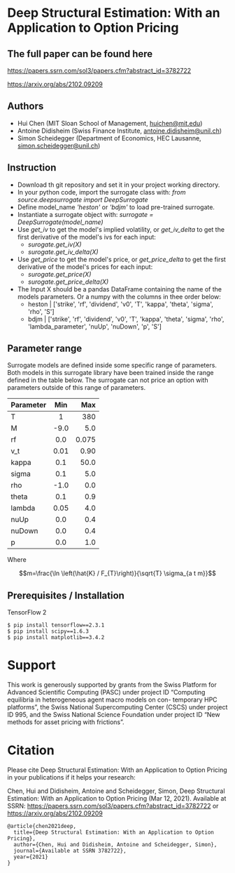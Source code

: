 # Deep Structural Estimation: With an Application to Option Pricing

## The full paper can be found here
https://papers.ssrn.com/sol3/papers.cfm?abstract_id=3782722

https://arxiv.org/abs/2102.09209

## Authors

* Hui Chen (MIT Sloan School of Management, huichen@mit.edu)
* Antoine Didisheim (Swiss Finance Institute, antoine.didisheim@unil.ch)
* Simon Scheidegger (Department of Economics, HEC Lausanne, simon.scheidegger@unil.ch)

## Instruction
* Download th git repository and set it in your project working directory. 
* In your python code, import the surrogate class with: *from source.deepsurrogate import DeepSurrogate*
* Define model_name *'heston'* or *'bdjm'* to load pre-trained surrogate. 
* Instantiate a surrogate object with:  *surrogate = DeepSurrogate(model_name)*
* Use *get_iv* to get the model's implied volatility, or *get_iv_delta* to get the first derivative of the model's ivs for each input: 
    * *surogate.get_iv(X)*
    * *surogate.get_iv_delta(X)*
* Use *get_price* to get the model's price, or *get_price_delta* to get the first derivative of the model's prices for each input: 
    * *surogate.get_price(X)*
    * *surogate.get_price_delta(X)* 
* The Input X should be a pandas DataFrame containing the name of the models parameters. Or a numpy with the columns in thee order below:
    * heston | ['strike', 'rf', 'dividend', 'v0', 'T', 'kappa', 'theta', 'sigma', 'rho', 'S']
    * bdjm |  ['strike', 'rf', 'dividend', 'v0', 'T', 'kappa', 'theta', 'sigma', 'rho', 'lambda_parameter', 'nuUp', 'nuDown', 'p', 'S']

## Parameter range

Surrogate models are defined inside some specific range of parameters. Both models in this surrogate library have been trained inside the range defined in the table below. The surrogate can not price an option with parameters outside of this range of parameters. 

| Parameter| Min | Max  |
| --------- |:------:| ------:|
| T      | 1 | 380 |
| M      | -9.0 | 5.0 |
| rf      | 0.0      |   0.075 |
| v_t| 0.01 | 0.90 |
| kappa| 0.1 | 50.0 |
| sigma| 0.1 | 5.0 |
| rho| -1.0 | 0.0 |
| theta | 0.1 | 0.9 |
| lambda | 0.05 | 4.0 |
| nuUp | 0.0 | 0.4 |
| nuDown | 0.0 | 0.4 |
| p | 0.0 | 1.0 |

Where 

```math
m=\frac{\ln \left(\hat{K} / F_{T}\right)}{\sqrt{T} \sigma_{a t m}}
```


## Prerequisites / Installation
TensorFlow 2
```shell
$ pip install tensorflow==2.3.1
$ pip install scipy==1.6.3
$ pip install matplotlib==3.4.2
```

# Support
This work is generously supported by grants from the Swiss Platform for Advanced Scientific
Computing (PASC) under project ID “Computing equilibria in heterogeneous agent macro models on con-
temporary HPC platforms”, the Swiss National Supercomputing Center (CSCS) under project ID 995, and
the Swiss National Science Foundation under project ID “New methods for asset pricing with frictions”.


# Citation
Please cite Deep Structural Estimation: With an Application to Option Pricing in your publications if it helps your research:

Chen, Hui and Didisheim, Antoine and Scheidegger, Simon, Deep Structural Estimation: With an Application to Option Pricing (Mar 12, 2021). Available at SSRN: https://papers.ssrn.com/sol3/papers.cfm?abstract_id=3782722 or https://arxiv.org/abs/2102.09209
```
@article{chen2021deep,
  title={Deep Structural Estimation: With an Application to Option Pricing},
  author={Chen, Hui and Didisheim, Antoine and Scheidegger, Simon},
  journal={Available at SSRN 3782722},
  year={2021}
}
```
